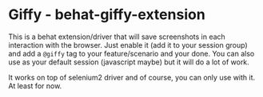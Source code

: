 # Giffy - behat-giffy-extension

This is a behat extension/driver that will save screenshots in each interaction with the browser.
Just enable it (add it to your session group) and add a `@giffy` tag to your feature/scenario and your done.
You can also use as your default session (javascript maybe) but it will do a lot of work.

It works on top of selenium2 driver and of course, you can only use with it. At least for now.


